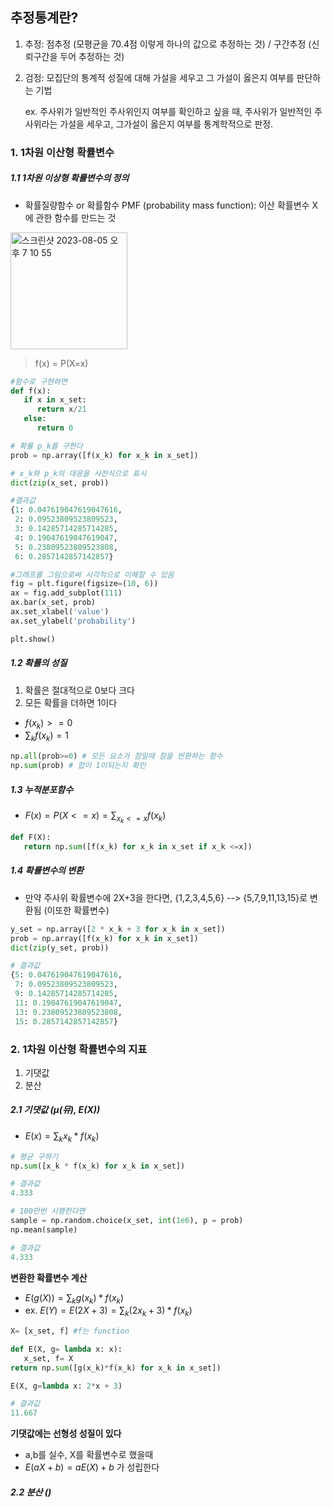 ## 추정통계란?
1) 추정: 점추정 (모평균을 70.4점 이렇게 하나의 값으로 추정하는 것) / 구간추정 (신뢰구간을 두어 추정하는 것)
2) 검정: 모집단의 통계적 성질에 대해 가설을 세우고 그 가설이 옳은지 여부를 판단하는 기법

   ex. 주사위가 일반적인 주사위인지 여부를 확인하고 싶을 때, 주사위가 일반적인 주사위라는 가설을 세우고, 그가설이 옳은지 여부를 통계학적으로 판정.



### 1. 1차원 이산형 확률변수

##### 1.1 1차원 이상형 확률변수의 정의
- 확률질량함수 or 확률함수 PMF (probability mass function): 이산 확률변수 X에 관한 함수를 만드는 것

<img width="187" alt="스크린샷 2023-08-05 오후 7 10 55" src="https://github.com/hozyhozy/Statistics/assets/123252821/3bb318fb-3483-4643-9b7d-97c89b683b3e">

> f(x) = P(X=x)


``` python
#함수로 구현하면
def f(x):
   if x in x_set:
      return x/21
   else:
      return 0

# 확률 p_k를 구한다
prob = np.array([f(x_k) for x_k in x_set])

# x_k와 p_k의 대응을 사전식으로 표시
dict(zip(x_set, prob))

#결과값
{1: 0.047619047619047616,
 2: 0.09523809523809523,
 3: 0.14285714285714285,
 4: 0.19047619047619047,
 5: 0.23809523809523808,
 6: 0.2857142857142857}

#그래프를 그림으로써 시각적으로 이해할 수 있음
fig = plt.figure(figsize=(10, 6))
ax = fig.add_subplot(111)
ax.bar(x_set, prob)
ax.set_xlabel('value')
ax.set_ylabel('probability')

plt.show()
```


##### 1.2 확률의 성질

1. 확률은 절대적으로 0보다 크다
2. 모든 확률을 더하면 1이다

- $f(x_k) >= 0$
- $\sum_{k}f(x_k) = 1$


``` python
np.all(prob>=0) # 모든 요소가 참일때 참을 반환하는 함수
np.sum(prob) # 합이 1이되는지 확인
```


##### 1.3 누적분포함수

- $F(x)=P(X<=x)=\sum_{x_k<=x}f(x_k)$

``` python
def F(X):
   return np.sum([f(x_k) for x_k in x_set if x_k <=x])
```

##### 1.4 확률변수의 변환
- 만약 주사위 확률변수에 2X+3을 한다면, {1,2,3,4,5,6} --> {5,7,9,11,13,15}로 변환됨 (이또한 확률변수)

```python
y_set = np.array([2 * x_k + 3 for x_k in x_set])
prob = np.array([f(x_k) for x_k in x_set])
dict(zip(y_set, prob))

# 결과값
{5: 0.047619047619047616,
 7: 0.09523809523809523,
 9: 0.14285714285714285,
 11: 0.19047619047619047,
 13: 0.23809523809523808,
 15: 0.2857142857142857}
```

### 2. 1차원 이산형 확률변수의 지표
1) 기댓값
2) 분산

##### 2.1 기댓값 ($\mu$(뮤), $E(X)$)

- $E(x)=\sum_{k}x_k * f(x_k)$

``` python
# 평균 구하기
np.sum([x_k * f(x_k) for x_k in x_set])

# 결과값
4.333

# 100만번 시행한다면
sample = np.random.choice(x_set, int(1e6), p = prob)
np.mean(sample)

# 결과값
4.333
```

**변환한 확률변수 계산**
- $E(g(X)) = \sum_{k}g(x_k)*f(x_k)$
- ex. $E(Y)=E(2X+3)=\sum_{k}(2x_k+3) * f(x_k)$


``` python
X= [x_set, f] #f는 function

def E(X, g= lambda x: x):
   x_set, f= X
return np.sum([g(x_k)*f(x_k) for x_k in x_set])

E(X, g=lambda x: 2*x + 3)

# 결과값
11.667
```

**기댓값에는 선형성 성질이 있다**
- a,b를 실수, X를 확률변수로 했을때
- $E(aX+b)=aE(X)+b$ 가 성립한다


##### 2.2 분산 ()
